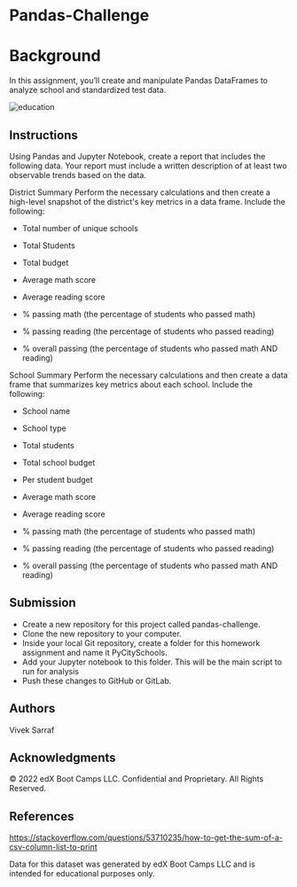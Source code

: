 # Pandas-Challenge

# Background
In this assignment, you’ll create and manipulate Pandas DataFrames to analyze school and standardized test data.

![education](https://github.com/vivsarraf/pandas-challenge/assets/135401654/0bc94cda-ce12-43a0-b579-8a50154d58b7)

## Instructions
Using Pandas and Jupyter Notebook, create a report that includes the following data. Your report must include a written description of at least two observable trends based on the data.

District Summary
Perform the necessary calculations and then create a high-level snapshot of the district's key metrics in a data frame.
Include the following:

* Total number of unique schools

* Total Students

* Total budget

* Average math score

* Average reading score

* % passing math (the percentage of students who passed math)

* % passing reading (the percentage of students who passed reading)

* % overall passing (the percentage of students who passed math AND reading)


School Summary
Perform the necessary calculations and then create a data frame that summarizes key metrics about each school.
Include the following:

* School name

* School type

* Total students

* Total school budget

* Per student budget

* Average math score

* Average reading score

* % passing math (the percentage of students who passed math)

* % passing reading (the percentage of students who passed reading)

* % overall passing (the percentage of students who passed math AND reading)


## Submission
 * Create a new repository for this project called pandas-challenge. 
 * Clone the new repository to your computer.
 * Inside your local Git repository, create a folder for this homework assignment and name it PyCitySchools.
 * Add your Jupyter notebook to this folder. This will be the main script to run for analysis
 * Push these changes to GitHub or GitLab.

## Authors
Vivek Sarraf

## Acknowledgments
© 2022 edX Boot Camps LLC. Confidential and Proprietary. All Rights Reserved.

## References
https://stackoverflow.com/questions/53710235/how-to-get-the-sum-of-a-csv-column-list-to-print

Data for this dataset was generated by edX Boot Camps LLC and is intended for educational purposes only.
